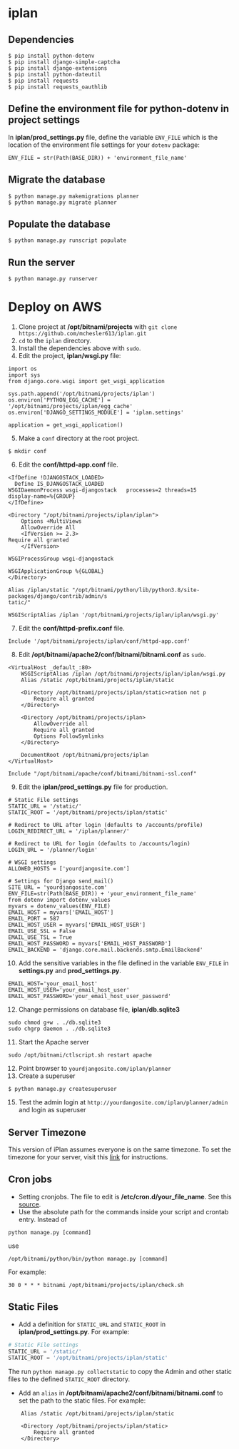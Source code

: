 # iplan
## Dependencies
```
$ pip install python-dotenv
$ pip install django-simple-captcha
$ pip install django-extensions
$ pip install python-dateutil
$ pip install requests
$ pip install requests_oauthlib
```
## Define the environment file for python-dotenv in project settings
In **iplan/prod_settings.py** file, define the variable `ENV_FILE` which is the location of the environment file settings for your `dotenv` package:
```
ENV_FILE = str(Path(BASE_DIR)) + 'environment_file_name'
```

## Migrate the database
```
$ python manage.py makemigrations planner
$ python manage.py migrate planner
```

## Populate the database
```
$ python manage.py runscript populate
```

## Run the server
```
$ python manage.py runserver
```

# Deploy on AWS
1. Clone project at **/opt/bitnami/projects** with `git clone https://github.com/mchesler613/iplan.git`
2. `cd` to the `iplan` directory. 
3. Install the dependencies above with `sudo`.
4. Edit the project, **iplan/wsgi.py** file:
```
import os
import sys
from django.core.wsgi import get_wsgi_application

sys.path.append('/opt/bitnami/projects/iplan')
os.environ['PYTHON_EGG_CACHE'] = '/opt/bitnami/projects/iplan/egg_cache'
os.environ['DJANGO_SETTINGS_MODULE'] = 'iplan.settings'

application = get_wsgi_application() 
```

5. Make a `conf` directory at the root project.
```
$ mkdir conf
```
6. Edit the **conf/httpd-app.conf** file.
```
<IfDefine !DJANGOSTACK_LOADED>
  Define IS_DJANGOSTACK_LOADED
WSGIDaemonProcess wsgi-djangostack   processes=2 threads=15    display-name=%{GROUP}
</IfDefine>

<Directory "/opt/bitnami/projects/iplan/iplan">
    Options +MultiViews
    AllowOverride All
    <IfVersion >= 2.3>
Require all granted
    </IfVersion>

WSGIProcessGroup wsgi-djangostack

WSGIApplicationGroup %{GLOBAL}
</Directory>

Alias /iplan/static "/opt/bitnami/python/lib/python3.8/site-packages/django/contrib/admin/s
tatic/"

WSGIScriptAlias /iplan '/opt/bitnami/projects/iplan/iplan/wsgi.py'
```

7. Edit the **conf/httpd-prefix.conf** file.
```
Include '/opt/bitnami/projects/iplan/conf/httpd-app.conf'
```

8. Edit **/opt/bitnami/apache2/conf/bitnami/bitnami.conf** as `sudo`.
```
<VirtualHost _default_:80>
    WSGIScriptAlias /iplan /opt/bitnami/projects/iplan/iplan/wsgi.py
    Alias /static /opt/bitnami/projects/iplan/static
    
    <Directory /opt/bitnami/projects/iplan/static>ration not p
        Require all granted
    </Directory>
    
    <Directory /opt/bitnami/projects/iplan>
        AllowOverride all
        Require all granted
        Options FollowSymlinks
    </Directory>
 
    DocumentRoot /opt/bitnami/projects/iplan
</VirtualHost>
 
Include "/opt/bitnami/apache/conf/bitnami/bitnami-ssl.conf"
```

9. Edit the **iplan/prod_settings.py** file for production.
```
# Static File settings
STATIC_URL = '/static/'
STATIC_ROOT = '/opt/bitnami/projects/iplan/static'

# Redirect to URL after login (defaults to /accounts/profile)
LOGIN_REDIRECT_URL = '/iplan/planner/'

# Redirect to URL for login (defaults to /accounts/login)
LOGIN_URL = '/planner/login'

# WSGI settings
ALLOWED_HOSTS = ['yourdjangosite.com']

# Settings for Django send_mail()
SITE_URL = 'yourdjangosite.com'
ENV_FILE=str(Path(BASE_DIR)) + 'your_environment_file_name'
from dotenv import dotenv_values
myvars = dotenv_values(ENV_FILE)
EMAIL_HOST = myvars['EMAIL_HOST'] 
EMAIL_PORT = 587
EMAIL_HOST_USER = myvars['EMAIL_HOST_USER'] 
EMAIL_USE_SSL = False
EMAIL_USE_TSL = True
EMAIL_HOST_PASSWORD = myvars['EMAIL_HOST_PASSWORD']
EMAIL_BACKEND = 'django.core.mail.backends.smtp.EmailBackend'
```
10. Add the sensitive variables in the file defined in the variable `ENV_FILE` in **settings.py** and **prod_settings.py**.
```
EMAIL_HOST='your_email_host'
EMAIL_HOST_USER='your_email_host_user'
EMAIL_HOST_PASSWORD='your_email_host_user_password'
```
12. Change permissions on database file, **iplan/db.sqlite3**
```
sudo chmod g+w . ./db.sqlite3
sudo chgrp daemon . ./db.sqlite3
```

11. Start the Apache server
```
sudo /opt/bitnami/ctlscript.sh restart apache
```

12. Point browser to `yourdjangosite.com/iplan/planner`
13. Create a superuser 
```
$ python manage.py createsuperuser
```
15. Test the admin login at `http://yourdangosite.com/iplan/planner/admin` and login as superuser

## Server Timezone
This version of iPlan assumes everyone is on the same timezone. To set the timezone for your server, visit this [link](https://it.playswellwithflavors.com/2020/03/25/bitnami-set-timezone/) for instructions.

## Cron jobs
+ Setting cronjobs. The file to edit is **/etc/cron.d/your_file_name**. See this [source](https://forums.aws.amazon.com/thread.jspa?threadID=126088).
+ Use the absolute path for the commands inside your script and crontab entry. Instead of 
```
python manage.py [command]
```
use 
```
/opt/bitnami/python/bin/python manage.py [command]
``` 
For example:
```
30 0 * * * bitnami /opt/bitnami/projects/iplan/check.sh
```

## Static Files
+ Add a definition for `STATIC_URL` and `STATIC_ROOT` in **iplan/prod_settings.py**. For example:
```py
# Static File settings
STATIC_URL = '/static/'
STATIC_ROOT = '/opt/bitnami/projects/iplan/static'
```
The run `python manage.py collectstatic` to copy the Admin and other static files to the defined `STATIC_ROOT` directory.

+ Add an `alias` in **/opt/bitnami/apache2/conf/bitnami/bitnami.conf** to set the path to the static files. For example:
```
    Alias /static /opt/bitnami/projects/iplan/static
    
    <Directory /opt/bitnami/projects/iplan/static>
        Require all granted
    </Directory>
```


